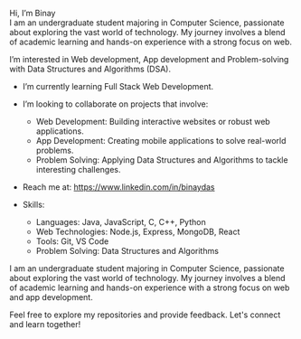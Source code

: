 Hi, I’m Binay
<br>
I am an undergraduate student majoring in Computer Science, passionate about exploring the vast world of technology. 
My journey involves a blend of academic learning and hands-on experience with a strong focus on web.
<br>

I’m interested in Web development, App development and Problem-solving with Data Structures and Algorithms (DSA).
- I’m currently learning Full Stack Web Development.
- I’m looking to collaborate on projects that involve:
    - Web Development: Building interactive websites or robust web applications.
    - App Development: Creating mobile applications to solve real-world problems.
    - Problem Solving: Applying Data Structures and Algorithms to tackle interesting challenges.
- Reach me at: 
        https://www.linkedin.com/in/binaydas

- Skills:
    - Languages: Java, JavaScript, C, C++, Python
    - Web Technologies: Node.js, Express, MongoDB, React
    - Tools: Git, VS Code
    - Problem Solving: Data Structures and Algorithms

<!---
binay-das/binay-das is a ✨ special ✨ repository because its `README.md` (this file) appears on your GitHub profile.
You can click the Preview link to take a look at your changes.
--->

I am an undergraduate student majoring in Computer Science, passionate about exploring the vast world of technology. 
My journey involves a blend of academic learning and hands-on experience with a strong focus on web and app development.


Feel free to explore my repositories and provide feedback. Let's connect and learn together! 
